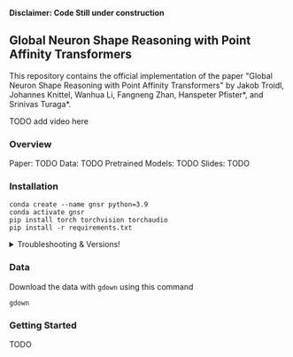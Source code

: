 
**Disclaimer: Code Still under construction**

## Global Neuron Shape Reasoning with Point Affinity Transformers
This repository contains the official implementation of the paper "Global Neuron Shape Reasoning with Point Affinity Transformers" by Jakob Troidl, Johannes Knittel, Wanhua Li, Fangneng Zhan, Hanspeter Pfister*, and Srinivas Turaga*. 


TODO add video here

### Overview

Paper: TODO
Data: TODO
Pretrained Models: TODO
Slides: TODO


### Installation
```
conda create --name gnsr python=3.9
conda activate gnsr
pip install torch torchvision torchaudio
pip install -r requirements.txt
```


<details>
  <summary>Troubleshooting & Versions!</summary>

  All code was tested using PyTorch version 2.1.0 and Cuda version 12.1. <br>
  ```
  pip install torch==2.1.0 torchvision==0.16.0 torchaudio==2.1.0 --index-url https://download.pytorch.org/whl/cu121
  ```
</details>

### Data
Download the data with `gdown` using this command

```
gdown 
```

### Getting Started
TODO

